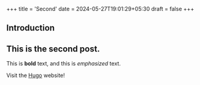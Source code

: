 +++
title = 'Second'
date = 2024-05-27T19:01:29+05:30
draft = false
+++

## Introduction

## This is the second post.

This is **bold** text, and this is *emphasized* text.

Visit the [Hugo](https://gohugo.io) website!